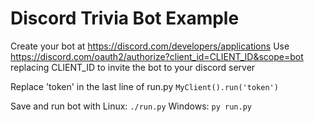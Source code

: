 # Discord Trivia Bot Example
Create your bot at https://discord.com/developers/applications
Use https://discord.com/oauth2/authorize?client_id=CLIENT_ID&scope=bot replacing CLIENT_ID to invite the bot to your discord server

Replace 'token' in the last line of run.py
`MyClient().run('token')`

Save and run bot with
Linux: `./run.py`
Windows: `py run.py`
